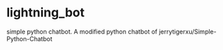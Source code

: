 # lightning_bot
simple python chatbot.
A modified python chatbot of jerrytigerxu/Simple-Python-Chatbot
